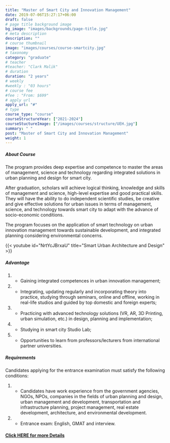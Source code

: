 ```yaml
---
title: "Master of Smart City and Innovation Management"
date: 2019-07-06T15:27:17+06:00
draft: false
# page title background image
bg_image: "images/backgrounds/page-title.jpg"
# meta description
description: ""
# course thumbnail
image: "images/courses/course-smartcity.jpg"
# taxonomy
category: "graduate"
# teacher
#teacher: "Clark Malik"
# duration
duration: "2 years"
# weekly
#weekly : "03 hours"
# course fee
#fee : "From: $699"
# apply url
apply_url: "#"
# type
course_type: "course"
courseStructureYear: ["2021-2024"]
courseStuctureImage: ["/images/courses/structure/UEH.jpg"]
summary: " "
post: "Master of Smart City and Innovation Management"
weight: 1
---
```


##### About Course

<!--StartFragment-->

The program provides deep expertise and competence to master the areas of management, science and technology regarding integrated solutions in urban planning and design for smart city.

After graduation, scholars will achieve logical thinking, knowledge and skills of management and science, high-level expertise and good practical skills. They will have the ability to do independent scientific studies, be creative and give effective solutions for urban issues in terms of management, science, and technology towards smart city to adapt with the advance of socio-economic conditions.

The program focuses on the application of smart technology on urban innovation management towards sustainable development, and integrated planning considering environmental concerns.

<!--EndFragment-->

{{< youtube id="NrtYcJBrxaU" title="Smart Urban Architecture and Design" >}}

##### Advantage

1. - Gaining integrated competences in urban innovation management;
2. - Integrating, updating regularly and incorporating theory into practice, studying through seminars, online and offline, working in real-life studios and guided by top domestic and foreign experts;
3. - Practicing with advanced technology solutions (VR, AR, 3D Printing, urban simulation, etc.) in design, planning and implementation;
4. - Studying in smart city Studio Lab;
5. - Opportunities to learn from professors/lecturers from international partner universities.

##### Requirements

Candidates applying for the entrance examination must satisfy the following conditions:

1. - Candidates have work experience from the government agencies, NGOs, NPOs, companies in the fields of urban planning and design, urban management and development, transportation and infrastructure planning, project management, real estate development, architecture, and environmental development.
2. - Entrance exam: English, GMAT and interview.

#### [Click HERE for more Details](https://www.ueh.edu.vn/dao-tao/thac-si-tien-si/thac-si-dieu-hanh-cao-cap-emba/quan-ly-do-thi-thong-minh-va-sang-tao/?fbclid=IwAR09xSUOK2WxPuLZdZ4whONMLsnSDkAyvQqkoX0iioGizyCGdkdtBUqgig4)
